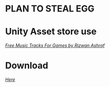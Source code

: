 # PLAN TO STEAL EGG
# Unity Asset store use
_[Free Music Tracks For Games by Rizwan Ashraf](https://assetstore.unity.com/packages/audio/music/free-music-tracks-for-games-156413)_ 
# Download
_[Here](https://github.com/Goosode/Plan_to_steal_egg-Game/releases/tag/WhatAGa-em)_ 
